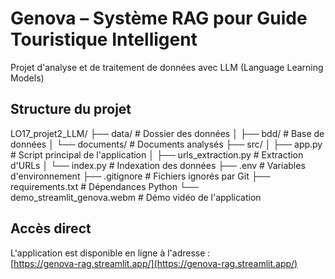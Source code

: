 # Genova – Système RAG pour Guide Touristique Intelligent

Projet d'analyse et de traitement de données avec LLM (Language Learning Models)

## Structure du projet

LO17_projet2_LLM/
├── data/ # Dossier des données
│ ├── bdd/ # Base de données
│ └── documents/ # Documents analysés
├── src/
│ ├── app.py # Script principal de l'application
│ ├── urls_extraction.py # Extraction d'URLs
│ └── index.py # Indexation des données
├── .env # Variables d'environnement
├── .gitignore # Fichiers ignorés par Git
├── requirements.txt # Dépendances Python
└── demo_streamlit_genova.webm # Démo vidéo de l'application

## Accès direct

L'application est disponible en ligne à l'adresse :  
[https://genova-rag.streamlit.app/](https://genova-rag.streamlit.app/)
